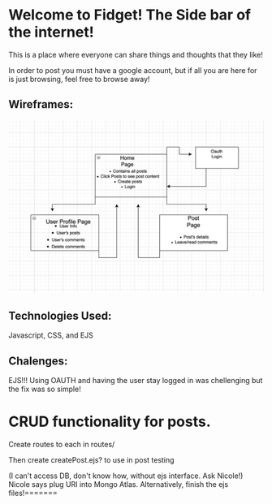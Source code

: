 
# Welcome to Fidget! The Side bar of the internet!
This is a place where everyone can share things and thoughts that they like!

In order to post you must have a google account, but if all you are here for is just browsing, feel free to browse away!

## Wireframes:

![alt text](public/images/user-flow.png)

## Technologies Used:
Javascript, CSS, and EJS


## Chalenges:

EJS!!! Using OAUTH and having the user stay logged in was chellenging but the fix was so simple!

# CRUD functionality for posts. 


Create routes to each in routes/ 

Then create createPost.ejs? to use in post testing

(I can't access DB, don't know how, without ejs interface. Ask Nicole!)
Nicole says plug URI into Mongo Atlas. Alternatively, finish the ejs files!=======

